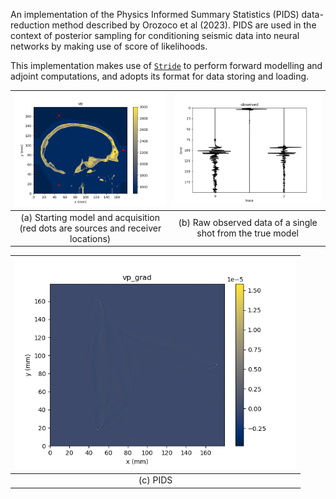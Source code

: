 An implementation of the Physics Informed Summary Statistics (PIDS) data-reduction method described by Orozoco et al (2023). PIDS are used in the context of posterior sampling for conditioning seismic data into neural networks by making use of score of likelihoods.

This implementation makes use of [`Stride`](https://github.com/trustimaging/stride) to perform forward modelling and adjoint computations, and adopts its format for data storing and loading.


| <img src="figures/example_x0_problem.png"  width="450"> | <img src="figures/example_data.png"  width="520">
:-------------------------:|:-------------------------:
(a) Starting model and acquisition (red dots are sources and receiver locations) | (b) Raw observed data of a single shot from the true model

<!-- <img src="figures/example_data.png"  width="450">

(b) Raw observed data of a single shot from the true model -->
<center>

|<img src="figures/example_pids.png"  width="450">|
|:-------------------------:|
|(c) PIDS |

</center>



